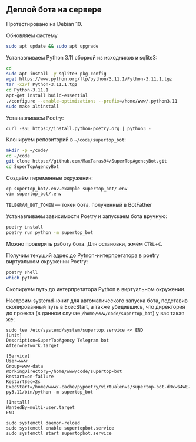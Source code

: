 ## Деплой бота на сервере

Протестировано на Debian 10.

Обновляем систему

```bash
sudo apt update && sudo apt upgrade
```

Устанавливаем Python 3.11 сборкой из исходников и sqlite3:

```bash
cd
sudo apt install -y sqlite3 pkg-config
wget https://www.python.org/ftp/python/3.11.1/Python-3.11.1.tgz
tar -xzvf Python-3.11.1.tgz
cd Python-3.11.1
apt-get install build-essential
./configure --enable-optimizations --prefix=/home/www/.python3.11
sudo make altinstall
```

Устанавливаем Poetry:

```basj
curl -sSL https://install.python-poetry.org | python3 -
```

Клонируем репозиторий в `~/code/supertop_bot`:

```bash
mkdir -p ~/code/
cd ~/code
git clone https://github.com/MaxTaras94/SuperTopAgencyBot.git
cd SuperTopAgencyBot
```

Создаём переменные окружения:

```
cp supertop_bot/.env.example supertop_bot/.env
vim supertop_bot/.env
```

`TELEGRAM_BOT_TOKEN` — токен бота, полученный в BotFather


Устанавливаем зависимости Poetry и запускаем бота вручную:

```bash
poetry install
poetry run python -m supertop_bot
```

Можно проверить работу бота. Для остановки, жмём `CTRL`+`C`.

Получим текущий адрес до Pytnon-интерпретатора в poetry виртуальном окружении Poetry:

```bash
poetry shell
which python
```

Скопируем путь до интерпретатора Python в виртуальном окружении.

Настроим systemd-юнит для автоматического запуска бота, подставив скопированный путь в ExecStart, а также убедившись,
что директория до проекта (в данном случае `/home/www/code/supertop_bot`) у вас такая же:

```
sudo tee /etc/systemd/system/supertop.service << END
[Unit]
Description=SuperTopAgency Telegram bot
After=network.target

[Service]
User=www
Group=www-data
WorkingDirectory=/home/www/code/supertop-bot
Restart=on-failure
RestartSec=2s
ExecStart=/home/www/.cache/pypoetry/virtualenvs/supertop-bot-dRxws4wE-py3.11/bin/python -m supertop_bot

[Install]
WantedBy=multi-user.target
END

sudo systemctl daemon-reload
sudo systemctl enable supertopbot.service
sudo systemctl start supertopbot.service
```
